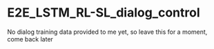# E2E_LSTM_RL-SL_dialog_control

No dialog training data provided to me yet, so leave this for a moment, come back later
